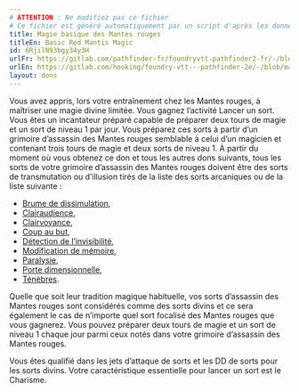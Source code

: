 ```yaml
---
# ATTENTION : Ne modifiez pas ce fichier
# Ce fichier est généré automatiquement par un script d'après les données du module Foundry VTT officiel et de sa traduction
title: Magie basique des Mantes rouges
titleEn: Basic Red Mantis Magic
id: 6RjilN93bgy34y3H
urlFr: https://gitlab.com/pathfinder-fr/foundryvtt-pathfinder2-fr/-/blob/master/data/feats/6RjilN93bgy34y3H.htm
urlEn: https://gitlab.com/hooking/foundry-vtt---pathfinder-2e/-/blob/master/packs/data/feats.db/basic-red-mantis-magic.json
layout: dons
---
```

Vous avez appris, lors votre entraînement chez les Mantes rouges, à maîtriser une magie divine limitée. Vous gagnez l’activité Lancer un sort. Vous êtes un incantateur préparé capable de préparer deux tours de magie et un sort de niveau 1 par jour. Vous préparez ces sorts à partir d’un grimoire d’assassin des Mantes rouges semblable à celui d’un magicien et contenant trois tours de magie et deux sorts de niveau 1. À partir du moment où vous obtenez ce don et tous les autres dons suivants, tous les sorts de votre grimoire d’assassin des Mantes rouges doivent être des sorts de transmutation ou d’illusion tirés de la liste des sorts arcaniques ou de la liste suivante : 

- [Brume de dissimulation](../sorts/brume-de-dissimulation.md),
- [Clairaudience](../sorts/clairaudience.md),
- [Clairvoyance](../sorts/clairvoyance.md),
- [Coup au but](../sorts/coup-au-but.md),
- [Détection de l’invisibilité](../sorts/détection-de-l-invisibilité.md),
- [Modification de mémoire](../sorts/modification-de-mémoire.md),
- [Paralysie](../sorts/paralysie.md),
- [Porte dimensionnelle](../sorts/porte-dimensionnelle.md),
- [Ténèbres](../sorts/ténèbres.md).

Quelle que soit leur tradition magique habituelle, vos sorts d’assassin des Mantes rouges sont considérés comme des sorts divins et ce sera également le cas de n’importe quel sort focalisé des Mantes rouges que vous gagnerez.
Vous pouvez préparer deux tours de magie et un sort de niveau 1 chaque jour parmi ceux notés dans votre grimoire d’assassin des Mantes rouges.

 Vous êtes qualifié dans les jets d’attaque de sorts et les DD de sorts pour les sorts divins. Votre caractéristique essentielle pour lancer un sort est le Charisme.

